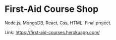# First-Aid Course Shop

Node.js, MongoDB, React, Css, HTML. Final project.

Link: https://first-aid-courses.herokuapp.com/
